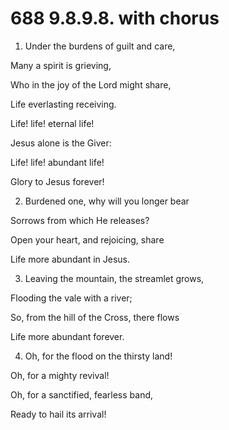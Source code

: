 # 688 9.8.9.8. with chorus

1.  Under the burdens of guilt and care,

Many a spirit is grieving,

Who in the joy of the Lord might share,

Life everlasting receiving.

Life! life! eternal life!

Jesus alone is the Giver:

Life! life! abundant life!

Glory to Jesus forever!

2.  Burdened one, why will you longer bear

Sorrows from which He releases?

Open your heart, and rejoicing, share

Life more abundant in Jesus.

3.  Leaving the mountain, the streamlet grows,

Flooding the vale with a river;

So, from the hill of the Cross, there flows

Life more abundant forever.

4.  Oh, for the flood on the thirsty land!

Oh, for a mighty revival!

Oh, for a sanctified, fearless band,

Ready to hail its arrival!


